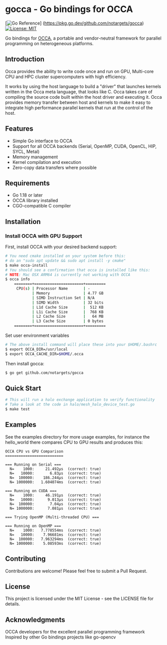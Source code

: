 # gocca - Go bindings for OCCA

[![Go Reference](https://pkg.go.dev/badge/github.com/notargets/gocca.svg)]
(https://pkg.go.dev/github.com/notargets/gocca)
[![License: MIT](https://img.shields.io/badge/License-MIT-yellow.svg)](https://opensource.org/licenses/MIT)

Go bindings for [OCCA](https://github.com/libocca/occa), a portable and 
vendor-neutral framework for parallel programming on heterogeneous platforms.

## Introduction
Occa provides the ability to write code once and run on GPU, Multi-core CPU 
and HPC cluster supercomputers with high efficiency.

It works by using the host language to build a "driver" that launches 
kernels written in the Occa meta  language, that looks like C. Occa takes 
care of compiling the source code built within the host driver and executing 
it. Occa provides memory transfer between host and kernels to make it easy 
to integrate high performance parallel kernels that run at the control of the 
host.

## Features

- Simple Go interface to OCCA
- Support for all OCCA backends (Serial, OpenMP, CUDA, OpenCL, HIP, SYCL, Metal)
- Memory management
- Kernel compilation and execution
- Zero-copy data transfers where possible

## Requirements

- Go 1.18 or later
- OCCA library installed
- CGO-compatible C compiler

## Installation

### Install OCCA with GPU Support

First, install OCCA with your desired backend support:

```bash
# You need cmake installed on your system before this:
# do an "sudo apt update && sudo apt install -y cmake"
$ make occa-install
# You should see a confirmation that occa is installed like this:
# NOTE: Mac OSX ARM64 is currently not working with OCCA
$ occa info
    ========+======================+=========
     CPU(s) | Processor Name       | -       
            | Memory               | 4.77 GB 
            | SIMD Instruction Set | N/A     
            | SIMD Width           | 32 bits 
            | L1d Cache Size       |  512 KB 
            | L1i Cache Size       |  768 KB 
            | L2 Cache Size        |   64 MB 
            | L3 Cache Size        | 0 bytes 
    ========+======================+=========
```

Set user environment variables
```bash
# The above install command will place these into your $HOME/.bashrc
$ export OCCA_DIR=/usr/local
$ export OCCA_CACHE_DIR=$HOME/.occa
```
Then install gocca:
```bash
$ go get github.com/notargets/gocca
```

## Quick Start

```bash
# This will run a halo exchange application to verify functionality
# Take a look at the code in halo/mesh_halo_device_test.go
$ make test
```

## Examples
See the examples directory for more usage examples, for instance the 
hello_world there compares CPU to GPU results and produces this:
```aiignore
OCCA CPU vs GPU Comparison
==========================

=== Running on Serial ===
  N=    1000:     21.492µs  (correct: true)
  N=   10000:       6.83µs  (correct: true)
  N=  100000:    186.244µs  (correct: true)
  N= 1000000:   1.604074ms  (correct: true)

=== Running on CUDA ===
  N=    1000:     46.191µs  (correct: true)
  N=   10000:      9.013µs  (correct: true)
  N=  100000:       7.04µs  (correct: true)
  N= 1000000:      7.081µs  (correct: true)

=== Trying OpenMP (Multi-threaded CPU) ===

=== Running on OpenMP ===
  N=    1000:   7.778554ms  (correct: true)
  N=   10000:    7.96681ms  (correct: true)
  N=  100000:   7.963294ms  (correct: true)
  N= 1000000:    5.08593ms  (correct: true)
```

## Contributing
Contributions are welcome! Please feel free to submit a Pull Request.

## License
This project is licensed under the MIT License - see the LICENSE file for details.

## Acknowledgments
OCCA developers for the excellent parallel programming framework
Inspired by other Go bindings projects like go-opencv

